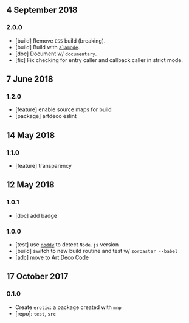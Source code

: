 ## 4 September 2018

### 2.0.0

- [build] Remove `ES5` build (breaking).
- [build] Build with [`alamode`](https://alamode.cc).
- [doc] Document w/ `documentary`.
- [fix] Fix checking for entry caller and callback caller in strict mode.

## 7 June 2018

### 1.2.0

- [feature] enable source maps for build
- [package] artdeco eslint

## 14 May 2018

### 1.1.0

- [feature] transparency

## 12 May 2018

### 1.0.1

- [doc] add badge

### 1.0.0

- [test] use [`noddy`](https://artdeco.bz/noddy) to detect `Node.js` version
- [build] switch to new build routine and test w/ `zoroaster --babel`
- [adc] move to [Art Deco Code](https://artdeco.bz)

## 17 October 2017

### 0.1.0

- Create `erotic`: a package created with `mnp`
- [repo]: `test`, `src`
